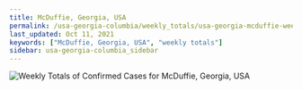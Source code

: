 ```yaml
---
title: McDuffie, Georgia, USA
permalink: /usa-georgia-columbia/weekly_totals/usa-georgia-mcduffie-weekly_totals.html
last_updated: Oct 11, 2021
keywords: ["McDuffie, Georgia, USA", "weekly totals"]
sidebar: usa-georgia-columbia_sidebar
---
```


![Weekly Totals of Confirmed Cases for McDuffie, Georgia, USA](/covid_tracker/images/graphs/usa-georgia-mcduffie-weekly_totals_graph.png)
